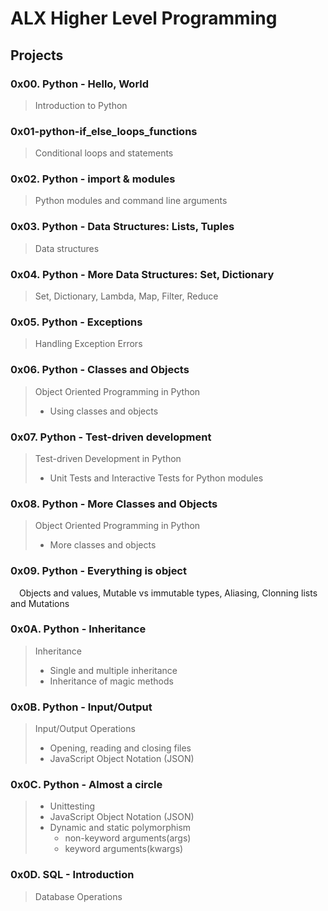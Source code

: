 # ALX Higher Level Programming
## Projects
### 0x00. Python - Hello, World
> Introduction to Python
### 0x01-python-if_else_loops_functions
> Conditional loops and statements
### 0x02. Python - import & modules
> Python modules and command line arguments
### 0x03. Python - Data Structures: Lists, Tuples
> Data structures
### 0x04. Python - More Data Structures: Set, Dictionary
> Set, Dictionary, Lambda, Map, Filter, Reduce
### 0x05. Python - Exceptions
> Handling Exception Errors
### 0x06. Python - Classes and Objects
> Object Oriented Programming in Python
>	* Using classes and objects
### 0x07. Python - Test-driven development
> Test-driven Development in Python
> 	* Unit Tests and Interactive Tests for Python modules
### 0x08. Python - More Classes and Objects
> Object Oriented Programming in Python
> * More classes and objects
### 0x09. Python - Everything is object
&emsp;Objects and values, Mutable vs immutable types, Aliasing, Clonning lists and Mutations
### 0x0A. Python - Inheritance
> Inheritance
> * Single and multiple inheritance
> * Inheritance of magic methods
### 0x0B. Python - Input/Output
> Input/Output Operations
> * Opening, reading and closing files
> * JavaScript Object Notation (JSON)
### 0x0C. Python - Almost a circle
> * Unittesting
> * JavaScript Object Notation (JSON)
> * Dynamic and static polymorphism
>	- non-keyword arguments(args)
>	- keyword arguments(kwargs)
### 0x0D. SQL - Introduction
> Database Operations
